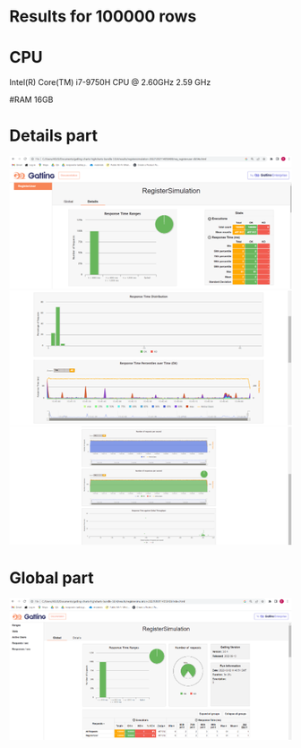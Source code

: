 # Results for 100000 rows

# CPU
Intel(R) Core(TM) i7-9750H CPU @ 2.60GHz   2.59 GHz

#RAM
16GB

# Details part
![Screenshot](gatling_results/load_100000_details_1.PNG)
![Screenshot](gatling_results/load_100000_details_2.PNG)
![Screenshot](gatling_results/load_100000_details_3.PNG)

# Global part
![Screenshot](gatling_results/load_100000_global_1.PNG)

